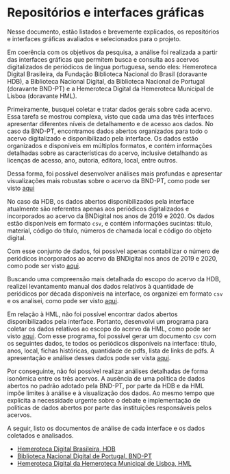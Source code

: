 # Repositórios e interfaces gráficas

Nesse documento, estão listados e brevemente explicados, os repositórios e interfaces gráficas avaliados e selecionados para o projeto.

Em coerência com os objetivos da pesquisa, a análise foi realizada a partir das interfaces gráficas que permitem busca e consulta aos acervos digitalizados de periódicos de língua portuguesa, sendo eles: Hemeroteca Digital Brasileira, da Fundação Biblioteca Nacional do Brasil (doravante HDB), a Biblioteca Nacional Digital, da Biblioteca Nacional de Portugal (doravante BND-PT) e a Hemeroteca Digital da Hemeroteca Municipal de Lisboa (doravante HML).

Primeiramente, busquei coletar e tratar dados gerais sobre cada acervo. Essa tarefa se mostrou complexa, visto que cada uma das três interfaces apresentar diferentes níveis de detalhamento e de acesso aos dados. No caso da BND-PT, encontramos dados abertos organizados para todo o acervo digitalizado e disponibilizado pela interface. Os dados estão organizados e disponíveis em múltiplos formatos, e contém informações detalhadas sobre as características do acervo, inclusive detalhando as licenças de acesso, ano, autoria, editora, local, entre outros.

Dessa forma, foi possível desenvolver análises mais profundas e apresentar visualizações mais robustas sobre o acervo da BND-PT, como pode ser visto [aqui](./BND-PT/escopo.ipynb)

No caso da HDB, os dados abertos disponibilizados pela interface atualmente são referentes apenas aos periódicos digitalizados e incorporados ao acervo da BNDigital nos anos de 2019 e 2020. Os dados estão disponíveis em formato `csv`, e contém informações sucintas: título, material, código do título, números de chamada local e código do objeto digital.

Com esse conjunto de dados, foi possível apenas contabilizar o número de periódicos incorporados ao acervo da BNDigital nos anos de 2019 e 2020, como pode ser visto [aqui](./BND-BR/escopo.ipynb).

Buscando uma compreensão mais detalhada do escopo do acervo da HDB, realizei levantamento manual dos dados relativos à quantidade de periódicos por década disponíveis na interface, os organizei em formato `csv` e os analisei, como pode ser visto [aqui](./BND-BR/escopo.ipynb).    

Em relação à HML, não foi possível encontrar dados abertos disponibilizados pela interface. Portanto, desenvolvi um programa para coletar os dados relativos ao escopo do acervo da HML, como pode ser visto [aqui](./HML/scrapper.ipynb). Com esse programa, foi possível gerar um documento `csv` com os seguintes dados, te todos os periódicos disponíveis na interface: título, anos, local, fichas históricas, quantidade de pdfs, lista de links de pdfs. A apresentação e análise desses dados pode ser vista [aqui](./HML/escopo.ipynb).

Por conseguinte, não foi possível realizar análises detalhadas de forma isonômica entre os três acervos. A ausência de uma política de dados abertos no padrão adotado pela BND-PT, por parte da HDB e da HML impõe limites à análise e à visualização dos dados. Ao mesmo tempo que explicita a necessidade urgente sobre o debate e implementação de políticas de dados abertos por parte das instituições responsáveis pelos acervos.

A seguir, listo os documentos de análise de cada interface e os dados coletados e analisados.

- [Hemeroteca Digital Brasileira, HDB](/repositorios/BND-BR/escopo.ipynb)
- [Biblioteca Nacional Digital de Portugal, BND-PT](/repositorios/BND-PT/escopo.ipynb)
- [Hemeroteca Digital da Hemeroteca Municipal de Lisboa, HML](/repositorios/HML/escopo.ipynb)